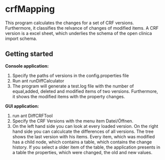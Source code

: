 crfMapping
==========

This program calculates the changes for a set of CRF versions. Furthermore, it classifies the relvance of changes of modified
items. A CRF version is a excel sheet, which underlies the schema of the open clinica import schema.


Getting started
---------------
<b>Console application:</b>
<ol>
<li>Specify the paths of versions in the config.properties file</li>
<li>Run ant runDiffCalculator</li>
<li>The program will generate a test.log file with the number of equal,added, deleted and modified items of two versions.
Furthermore, it shows the modified items with the property changes.
 </li>
</ol>
<b>GUI application:</b>
<ol>
<li>run ant DiffCRFTool</li>
<li> Specify the CRF Versions with the menu item Datei/Öffnen.
<li> On the left hand side you can look at every loaded version. On the right hand side you can calculcate the differences of
all versions. The tree shows the last version with his items. Every item, which was modified has a child node,
which contains a table, which contains the change history. If you select a older item of the table,
 the application presents in a table the properties,
which were changed, the old and new values.
</ol>
